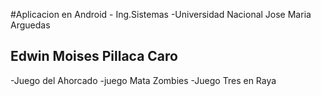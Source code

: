 #Aplicacion en Android - Ing.Sistemas
-Universidad Nacional Jose Maria Arguedas
<html>
<h2>
Edwin Moises Pillaca Caro
</h2>
</html>
	-Juego del Ahorcado
	-juego Mata Zombies
	-Juego Tres en Raya